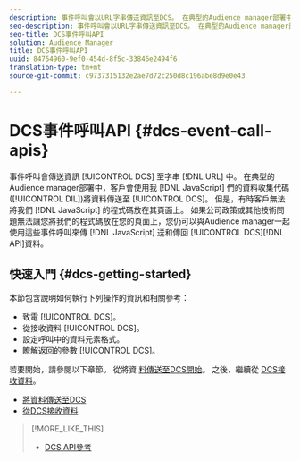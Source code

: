 ```yaml
---
description: 事件呼叫會以URL字串傳送資訊至DCS。 在典型的Audience manager部署中，客戶會使用我們的JavaScript資料收集代碼(DIL)將資料傳送至DCS。 不過，有時客戶無法將JavaScript程式碼放在其頁面上。 如果公司政策或其他技術問題無法將我們的JavaScript程式碼放在您的頁面上，您仍可以與Audience manager搭配使用這些事件呼叫API，從DCS傳送和傳回資料。
seo-description: 事件呼叫會以URL字串傳送資訊至DCS。 在典型的Audience manager部署中，客戶會使用我們的JavaScript資料收集代碼(DIL)將資料傳送至DCS。 不過，有時客戶無法將JavaScript程式碼放在其頁面上。 如果公司政策或其他技術問題無法將我們的JavaScript程式碼放在您的頁面上，您仍可以與Audience manager搭配使用這些事件呼叫API，從DCS傳送和傳回資料。
seo-title: DCS事件呼叫API
solution: Audience Manager
title: DCS事件呼叫API
uuid: 84754960-9ef0-454d-8f5c-33846e2494f6
translation-type: tm+mt
source-git-commit: c9737315132e2ae7d72c250d8c196abe8d9e0e43

---
```



# DCS事件呼叫API {#dcs-event-call-apis}

事件呼叫會傳送資訊 [!UICONTROL DCS] 至字串 [!DNL URL] 中。 在典型的Audience manager部署中，客戶會使用我 [!DNL JavaScript] 們的資料收集代碼([!UICONTROL DIL])將資料傳送至 [!UICONTROL DCS]。 但是，有時客戶無法將我們 [!DNL JavaScript] 的程式碼放在其頁面上。 如果公司政策或其他技術問題無法讓您將我們的程式碼放在您的頁面上，您仍可以與Audience manager一起使用這些事件呼叫來傳 [!DNL JavaScript] 送和傳回 [!UICONTROL DCS][!DNL API]資料。

## 快速入門 {#dcs-getting-started}

本節包含說明如何執行下列操作的資訊和相關參考：

* 致電 [!UICONTROL DCS]。
* 從接收資料 [!UICONTROL DCS]。
* 設定呼叫中的資料元素格式。
* 瞭解返回的參數 [!UICONTROL DCS]。

若要開始，請參閱以下章節。 從將資 [料傳送至DCS開始](../../../api/dcs-intro/dcs-event-calls/dcs-url-send.md)。 之後，繼續從 [DCS接收資料](../../../api/dcs-intro/dcs-event-calls/dcs-url-receive.md)。

* [將資料傳送至DCS](dcs-url-send.md)
* [從DCS接收資料](dcs-url-receive.md)

>[!MORE_LIKE_THIS]
>
>* [DCS API參考](../../../api/dcs-intro/dcs-api-reference/dcs-api-methods.md)

